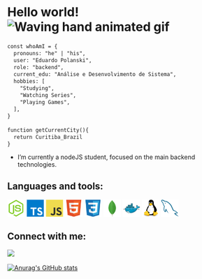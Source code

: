 # Hello world! <img src="https://raw.githubusercontent.com/nixin72/nixin72/master/wave.gif" alt="Waving hand animated gif" height="45" width="45" style="max-width: 100%;">

```
const whoAmI = {
  pronouns: "he" | "his",
  user: "Eduardo Polanski",
  role: "backend",
  current_edu: "Análise e Desenvolvimento de Sistema",
  hobbies: [
    "Studying",
    "Watching Series",
    "Playing Games",
  ],
}

function getCurrentCity(){
  return Curitiba_Brazil
}
```

* I’m currently a nodeJS student, focused on the main backend technologies. 

## Languages and tools:


<p align="left">
<img src="https://raw.githubusercontent.com/devicons/devicon/master/icons/nodejs/nodejs-original.svg" alt="nodejs" width="40" height="40" style="max-width: 100%;">
<img src="https://raw.githubusercontent.com/devicons/devicon/master/icons/typescript/typescript-original.svg" alt="typescript" width="40" height="40" style="max-width: 100%;">
<img src="https://raw.githubusercontent.com/devicons/devicon/master/icons/javascript/javascript-original.svg" alt="javascript" width="40" height="40" style="max-width: 100%;">
<img src="https://raw.githubusercontent.com/devicons/devicon/master/icons/html5/html5-original.svg" alt="javascript" width="40" height="40" style="max-width: 100%;">
<img src="https://raw.githubusercontent.com/devicons/devicon/master/icons/css3/css3-original.svg" alt="javascript" width="40" height="40" style="max-width: 100%;">
<img src="https://raw.githubusercontent.com/devicons/devicon/master/icons/mongodb/mongodb-original.svg" alt="nodejs" width="40" height="40" style="max-width: 100%;">
<img src="https://raw.githubusercontent.com/devicons/devicon/master/icons/docker/docker-original.svg" alt="nodejs" width="40" height="40" style="max-width: 100%;">
<img src="https://raw.githubusercontent.com/devicons/devicon/master/icons/linux/linux-original.svg" alt="nodejs" width="40" height="40" style="max-width: 100%;">
<img src="https://raw.githubusercontent.com/devicons/devicon/master/icons/mysql/mysql-original.svg" alt="nodejs" width="40" height="40" style="max-width: 100%;">
</p>

## Connect with me:

<a href="https://www.linkedin.com/in/eduardo-polanski-432b84209/" rel="nofollow"><img src="https://camo.githubusercontent.com/c00f87aeebbec37f3ee0857cc4c20b21fefde8a96caf4744383ebfe44a47fe3f/68747470733a2f2f696d672e736869656c64732e696f2f62616467652f2d4c696e6b6564496e2d2532333030373742353f7374796c653d666f722d7468652d6261646765266c6f676f3d6c696e6b6564696e266c6f676f436f6c6f723d7768697465" data-canonical-src="https://img.shields.io/badge/-LinkedIn-%230077B5?style=for-the-badge&amp;logo=linkedin&amp;logoColor=white" style="max-width: 100%;"></a>

[![Anurag's GitHub stats](https://github-readme-stats.vercel.app/api?username=eduardopolanski&theme=merko)](https://github.com/anuraghazra/github-readme-stats)

















<!---
eduardoPolanski/eduardoPolanski is a ✨ special ✨ repository because its `README.md` (this file) appears on your GitHub profile.
You can click the Preview link to take a look at your changes.
--->
